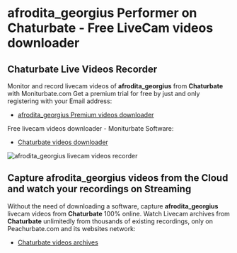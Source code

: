 # afrodita_georgius Performer on Chaturbate - Free LiveCam videos downloader

## Chaturbate Live Videos Recorder

Monitor and record livecam videos of **afrodita_georgius** from **Chaturbate** with Moniturbate.com
Get a premium trial for free by just and only registering with your Email address:
* [afrodita_georgius Premium videos downloader](https://moniturbate.com/request-demo-licence-key.html)

Free livecam videos downloader - Moniturbate Software:
* [Chaturbate videos downloader](https://moniturbate.com/moniturbate-download-software.html)

![afrodita_georgius livecam videos recorder](https://peachurnet.com/templates/moniturbate-software.png)


## Capture afrodita_georgius videos from the Cloud and watch your recordings on Streaming

Without the need of downloading a software, capture **afrodita_georgius** livecam videos from **Chaturbate** 100% online.
Watch Livecam archives from **Chaturbate** unlimitedly from thousands of existing recordings, only on Peachurbate.com and its websites network:
* [Chaturbate videos archives](https://peachurnet.com/)